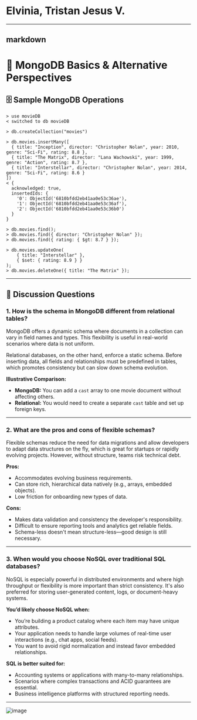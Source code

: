 # Elvinia, Tristan Jesus V.
---

## markdown
# 📘 MongoDB Basics & Alternative Perspectives

## 🗄️ Sample MongoDB Operations

```
> use movieDB
< switched to db movieDB

> db.createCollection("movies")

> db.movies.insertMany([
  { title: "Inception", director: "Christopher Nolan", year: 2010, genre: "Sci-Fi", rating: 8.8 },
  { title: "The Matrix", director: "Lana Wachowski", year: 1999, genre: "Action", rating: 8.7 },
  { title: "Interstellar", director: "Christopher Nolan", year: 2014, genre: "Sci-Fi", rating: 8.6 }
])
< {
  acknowledged: true,
  insertedIds: {
    '0': ObjectId('6810bfdd2eb41aa0e53c36ae'),
    '1': ObjectId('6810bfdd2eb41aa0e53c36af'),
    '2': ObjectId('6810bfdd2eb41aa0e53c36b0')
  }
}

> db.movies.find();
> db.movies.find({ director: "Christopher Nolan" });
> db.movies.find({ rating: { $gt: 8.7 } });

> db.movies.updateOne(
    { title: "Interstellar" },
    { $set: { rating: 8.9 } }
);
> db.movies.deleteOne({ title: "The Matrix" });
```

---

## 💬 Discussion Questions

### 1. How is the schema in MongoDB different from relational tables?

MongoDB offers a dynamic schema where documents in a collection can vary in field names and types. This flexibility is useful in real-world scenarios where data is not uniform.

Relational databases, on the other hand, enforce a static schema. Before inserting data, all fields and relationships must be predefined in tables, which promotes consistency but can slow down schema evolution.

**Illustrative Comparison:**
- **MongoDB:** You can add a `cast` array to one movie document without affecting others.
- **Relational:** You would need to create a separate `cast` table and set up foreign keys.

---

### 2. What are the pros and cons of flexible schemas?

Flexible schemas reduce the need for data migrations and allow developers to adapt data structures on the fly, which is great for startups or rapidly evolving projects. However, without structure, teams risk technical debt.

**Pros:**
- Accommodates evolving business requirements.
- Can store rich, hierarchical data natively (e.g., arrays, embedded objects).
- Low friction for onboarding new types of data.

**Cons:**
- Makes data validation and consistency the developer's responsibility.
- Difficult to ensure reporting tools and analytics get reliable fields.
- Schema-less doesn't mean structure-less—good design is still necessary.

---

### 3. When would you choose NoSQL over traditional SQL databases?

NoSQL is especially powerful in distributed environments and where high throughput or flexibility is more important than strict consistency. It's also preferred for storing user-generated content, logs, or document-heavy systems.

**You’d likely choose NoSQL when:**
- You’re building a product catalog where each item may have unique attributes.
- Your application needs to handle large volumes of real-time user interactions (e.g., chat apps, social feeds).
- You want to avoid rigid normalization and instead favor embedded relationships.

**SQL is better suited for:**
- Accounting systems or applications with many-to-many relationships.
- Scenarios where complex transactions and ACID guarantees are essential.
- Business intelligence platforms with structured reporting needs.

---


![image](https://github.com/user-attachments/assets/dc489405-dabe-47d9-a25b-39f5ea960cc3)
